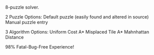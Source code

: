 8-puzzle solver.

2 Puzzle Options:
	Default puzzle (easily found and altered in source)
	Manual puzzle entry

3 Algorithm Options:
	Uniform Cost
	A* Misplaced Tile
	A* Mahnhattan Distance
	
98% Fatal-Bug-Free Experience!